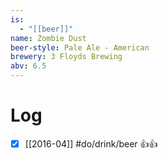 ```yaml
---
is:
  - "[[beer]]"
name: Zombie Dust
beer-style: Pale Ale - American
brewery: 3 Floyds Brewing
abv: 6.5
---
```

# Log
- [x] [[2016-04]] #do/drink/beer 👍👍
